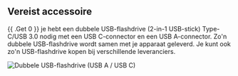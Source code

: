 ## Vereist accessoire

{{ .Get 0 }} je hebt een dubbele USB-flashdrive (2-in-1 USB-stick) Type-C/USB 3.0 nodig met een USB C-connector en een USB A-connector. Zo'n dubbele USB-flashdrive wordt samen met je apparaat geleverd. Je kunt ook zo'n USB-flashdrive kopen bij verschillende leveranciers.

![Dubbele USB-flashdrive (USB A / USB C)](/images/firmware/update/usb-dual-stick.svg)
